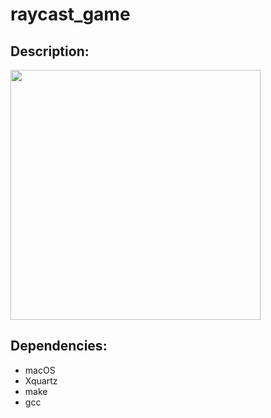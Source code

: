 # raycast_game
## Description:

<img src="https://github.com/bshawnee/raycast_game/blob/main/animation.gif" width="400" height="400"/>

## Dependencies:
- macOS
- Xquartz
- make
- gcc
